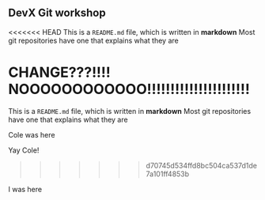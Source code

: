 ## DevX Git workshop

<<<<<<< HEAD
This is a `README.md` file, which is written in **markdown** Most git repositories have one that explains what they are 

CHANGE???!!!! NOOOOOOOOOOOO!!!!!!!!!!!!!!!!!!!!!!
=======
This is a `README.md` file, which is written in **markdown** Most git repositories have one that explains what they are

Cole was here

Yay Cole!
>>>>>>> d70745d534ffd8bc504ca537d1de7a101ff4853b


I was here